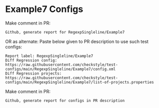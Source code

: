 # Example7 Configs
Make comment in PR:
```
Github, generate report for RegexpSingleline/Example7
```
OR as alternate:
Paste below given to PR description to use such test configs:
```
Report label: RegexpSingleline/Example7
Diff Regression config: https://raw.githubusercontent.com/checkstyle/test-configs/main/RegexpSingleline/Example7/config.xml
Diff Regression projects: https://raw.githubusercontent.com/checkstyle/test-configs/main/RegexpSingleline/Example7/list-of-projects.properties
```
Make comment in PR:
```
Github, generate report for configs in PR description
```
